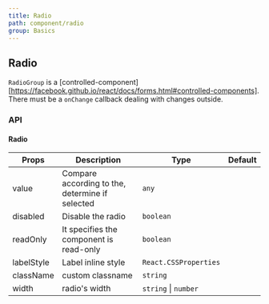 ```yaml
---
title: Radio
path: component/radio
group: Basics
---
```


## Radio

`RadioGroup` is a [controlled-component][https://facebook.github.io/react/docs/forms.html#controlled-components]. There must be a `onChange` callback dealing with changes outside.

### API

#### Radio

| Props      | Description                                     | Type                  | Default |
| ---------- | ----------------------------------------------- | --------------------- | ------- |
| value      | Compare according to the, determine if selected | `any`                 |         |
| disabled   | Disable the radio                               | `boolean`             |         |
| readOnly   | It specifies the component is read-only         | `boolean`             |         |
| labelStyle | Label inline style                              | `React.CSSProperties` |         |
| className  | custom classname                                | `string`              |         |
| width      | radio's width                                   | `string` \| `number`  |         |
